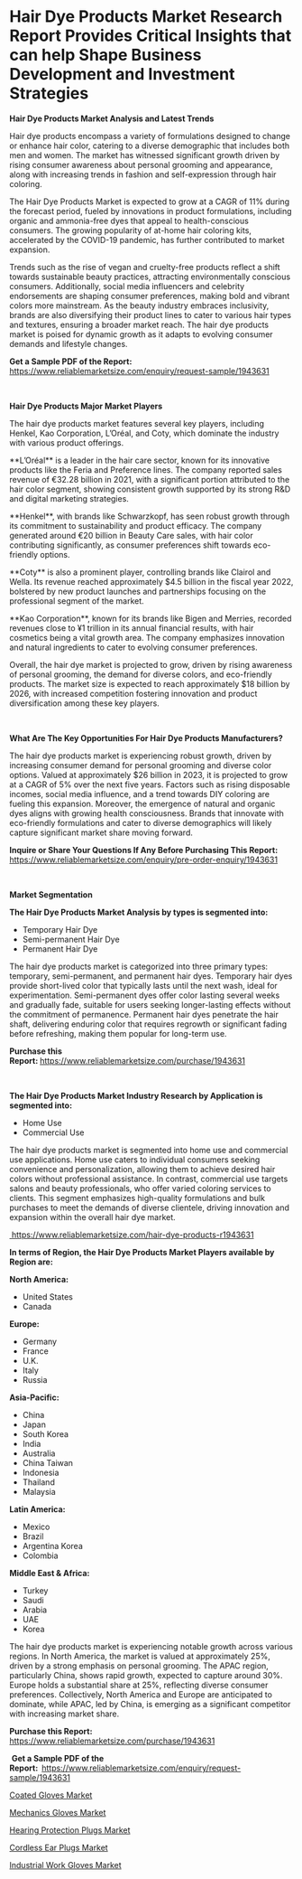 <p><h1>Hair Dye Products Market Research Report Provides Critical Insights that can help Shape Business Development and Investment Strategies</h1></p><p><strong>Hair Dye Products Market Analysis and Latest Trends</strong></p>
<p><p>Hair dye products encompass a variety of formulations designed to change or enhance hair color, catering to a diverse demographic that includes both men and women. The market has witnessed significant growth driven by rising consumer awareness about personal grooming and appearance, along with increasing trends in fashion and self-expression through hair coloring.</p><p>The Hair Dye Products Market is expected to grow at a CAGR of 11% during the forecast period, fueled by innovations in product formulations, including organic and ammonia-free dyes that appeal to health-conscious consumers. The growing popularity of at-home hair coloring kits, accelerated by the COVID-19 pandemic, has further contributed to market expansion. </p><p>Trends such as the rise of vegan and cruelty-free products reflect a shift towards sustainable beauty practices, attracting environmentally conscious consumers. Additionally, social media influencers and celebrity endorsements are shaping consumer preferences, making bold and vibrant colors more mainstream. As the beauty industry embraces inclusivity, brands are also diversifying their product lines to cater to various hair types and textures, ensuring a broader market reach. The hair dye products market is poised for dynamic growth as it adapts to evolving consumer demands and lifestyle changes.</p></p>
<p><strong>Get a Sample PDF of the Report:&nbsp;</strong> <a href="https://www.reliablemarketsize.com/enquiry/request-sample/1943631?utm_campaign=2034&utm_medium=2&utm_source=Github&utm_content=ia&utm_term=04042025&utm_id=hair-dye-products">https://www.reliablemarketsize.com/enquiry/request-sample/1943631</a></p>
<p>&nbsp;</p>
<p><strong>Hair Dye Products Major Market Players</strong></p>
<p><p>The hair dye products market features several key players, including Henkel, Kao Corporation, L’Oréal, and Coty, which dominate the industry with various product offerings.</p><p>**L’Oréal** is a leader in the hair care sector, known for its innovative products like the Feria and Preference lines. The company reported sales revenue of €32.28 billion in 2021, with a significant portion attributed to the hair color segment, showing consistent growth supported by its strong R&D and digital marketing strategies.</p><p>**Henkel**, with brands like Schwarzkopf, has seen robust growth through its commitment to sustainability and product efficacy. The company generated around €20 billion in Beauty Care sales, with hair color contributing significantly, as consumer preferences shift towards eco-friendly options.</p><p>**Coty** is also a prominent player, controlling brands like Clairol and Wella. Its revenue reached approximately $4.5 billion in the fiscal year 2022, bolstered by new product launches and partnerships focusing on the professional segment of the market.</p><p>**Kao Corporation**, known for its brands like Bigen and Merries, recorded revenues close to ¥1 trillion in its annual financial results, with hair cosmetics being a vital growth area. The company emphasizes innovation and natural ingredients to cater to evolving consumer preferences.</p><p>Overall, the hair dye market is projected to grow, driven by rising awareness of personal grooming, the demand for diverse colors, and eco-friendly products. The market size is expected to reach approximately $18 billion by 2026, with increased competition fostering innovation and product diversification among these key players.</p></p>
<p>&nbsp;</p>
<p><strong>What Are The Key Opportunities For Hair Dye Products Manufacturers?</strong></p>
<p><p>The hair dye products market is experiencing robust growth, driven by increasing consumer demand for personal grooming and diverse color options. Valued at approximately $26 billion in 2023, it is projected to grow at a CAGR of 5% over the next five years. Factors such as rising disposable incomes, social media influence, and a trend towards DIY coloring are fueling this expansion. Moreover, the emergence of natural and organic dyes aligns with growing health consciousness. Brands that innovate with eco-friendly formulations and cater to diverse demographics will likely capture significant market share moving forward.</p></p>
<p><strong>Inquire or Share Your Questions If Any Before Purchasing This Report:</strong> <a href="https://www.reliablemarketsize.com/enquiry/pre-order-enquiry/1943631?utm_campaign=2034&utm_medium=2&utm_source=Github&utm_content=ia&utm_term=04042025&utm_id=hair-dye-products">https://www.reliablemarketsize.com/enquiry/pre-order-enquiry/1943631</a></p>
<p>&nbsp;</p>
<p><strong>Market Segmentation</strong></p>
<p><strong>The Hair Dye Products Market Analysis by types is segmented into:</strong></p>
<p><ul><li>Temporary Hair Dye</li><li>Semi-permanent Hair Dye</li><li>Permanent Hair Dye</li></ul></p>
<p><p>The hair dye products market is categorized into three primary types: temporary, semi-permanent, and permanent hair dyes. Temporary hair dyes provide short-lived color that typically lasts until the next wash, ideal for experimentation. Semi-permanent dyes offer color lasting several weeks and gradually fade, suitable for users seeking longer-lasting effects without the commitment of permanence. Permanent hair dyes penetrate the hair shaft, delivering enduring color that requires regrowth or significant fading before refreshing, making them popular for long-term use.</p></p>
<p><strong>Purchase this Report:&nbsp;</strong><a href="https://www.reliablemarketsize.com/purchase/1943631?utm_campaign=2034&utm_medium=2&utm_source=Github&utm_content=ia&utm_term=04042025&utm_id=hair-dye-products">https://www.reliablemarketsize.com/purchase/1943631</a></p>
<p>&nbsp;</p>
<p><strong>The Hair Dye Products Market Industry Research by Application is segmented into:</strong></p>
<p><ul><li>Home Use</li><li>Commercial Use</li></ul></p>
<p><p>The hair dye products market is segmented into home use and commercial use applications. Home use caters to individual consumers seeking convenience and personalization, allowing them to achieve desired hair colors without professional assistance. In contrast, commercial use targets salons and beauty professionals, who offer varied coloring services to clients. This segment emphasizes high-quality formulations and bulk purchases to meet the demands of diverse clientele, driving innovation and expansion within the overall hair dye market.</p></p>
<p><a href="https://www.reliablemarketsize.com/hair-dye-products-r1943631?utm_campaign=2034&utm_medium=2&utm_source=Github&utm_content=ia&utm_term=04042025&utm_id=hair-dye-products">&nbsp;https://www.reliablemarketsize.com/hair-dye-products-r1943631</a></p>
<p><strong>In terms of Region, the Hair Dye Products Market Players available by Region are:</strong></p>
<p>
    <p> <strong> North America: </strong>
        <ul>
            <li>United States</li>
            <li>Canada</li>
        </ul>
        </p> 
    <p> <strong> Europe: </strong>
        <ul>
            <li>Germany</li>
            <li>France</li>
            <li>U.K.</li>
            <li>Italy</li>
            <li>Russia</li>
        </ul>
        </p> 
    <p> <strong> Asia-Pacific: </strong>
        <ul>
            <li>China</li>
            <li>Japan</li>
            <li>South Korea</li>
            <li>India</li>
            <li>Australia</li>
            <li>China Taiwan</li>
            <li>Indonesia</li>
            <li>Thailand</li>
            <li>Malaysia</li>
        </ul>
        </p> 
    <p> <strong> Latin America: </strong>
        <ul>
            <li>Mexico</li>
            <li>Brazil</li>
            <li>Argentina Korea</li>
            <li>Colombia</li>
        </ul>
        </p> 
    <p> <strong> Middle East & Africa: </strong>
        <ul>
            <li>Turkey</li>
            <li>Saudi</li>
            <li>Arabia</li>
            <li>UAE</li>
            <li>Korea</li>
        </ul>
    </p>
    </p>
<p><p>The hair dye products market is experiencing notable growth across various regions. In North America, the market is valued at approximately 25%, driven by a strong emphasis on personal grooming. The APAC region, particularly China, shows rapid growth, expected to capture around 30%. Europe holds a substantial share at 25%, reflecting diverse consumer preferences. Collectively, North America and Europe are anticipated to dominate, while APAC, led by China, is emerging as a significant competitor with increasing market share.</p></p>
<p><strong>Purchase this Report: </strong><a href="https://www.reliablemarketsize.com/purchase/1943631?utm_campaign=2034&utm_medium=2&utm_source=Github&utm_content=ia&utm_term=04042025&utm_id=hair-dye-products">https://www.reliablemarketsize.com/purchase/1943631</a></p>
<p>&nbsp;<strong>Get a Sample PDF of the Report:&nbsp;&nbsp;</strong><a href="https://www.reliablemarketsize.com/enquiry/request-sample/1943631?utm_campaign=2034&utm_medium=2&utm_source=Github&utm_content=ia&utm_term=04042025&utm_id=hair-dye-products">https://www.reliablemarketsize.com/enquiry/request-sample/1943631</a></p>
<p><strong></strong></p>
<p><p><a href="https://github.com/janustabarf2/Market-Research-Report-List-1/blob/main/coated-gloves-market.md?utm_campaign=2034&utm_medium=2&utm_source=Github&utm_content=ia&utm_term=04042025&utm_id=hair-dye-products">Coated Gloves Market</a></p><p><a href="https://github.com/calizlewin2f/Market-Research-Report-List-1/blob/main/mechanics-gloves-market.md?utm_campaign=2034&utm_medium=2&utm_source=Github&utm_content=ia&utm_term=04042025&utm_id=hair-dye-products">Mechanics Gloves Market</a></p><p><a href="https://github.com/kielbledeni0/Market-Research-Report-List-1/blob/main/hearing-protection-plugs-market.md?utm_campaign=2034&utm_medium=2&utm_source=Github&utm_content=ia&utm_term=04042025&utm_id=hair-dye-products">Hearing Protection Plugs Market</a></p><p><a href="https://github.com/ernierintzfu/Market-Research-Report-List-1/blob/main/cordless-ear-plugs-market.md?utm_campaign=2034&utm_medium=2&utm_source=Github&utm_content=ia&utm_term=04042025&utm_id=hair-dye-products">Cordless Ear Plugs Market</a></p><p><a href="https://github.com/grevecodeeol/Market-Research-Report-List-1/blob/main/industrial-work-gloves-market.md?utm_campaign=2034&utm_medium=2&utm_source=Github&utm_content=ia&utm_term=04042025&utm_id=hair-dye-products">Industrial Work Gloves Market</a></p></p>